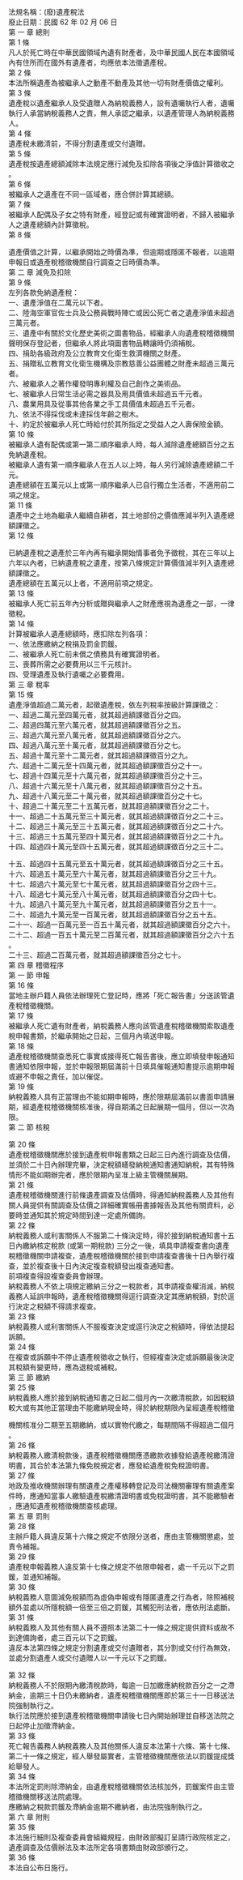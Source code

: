 法規名稱：(廢)遺產稅法  
廢止日期：民國 62 年 02 月 06 日  
第 一 章 總則  
第 1 條  
凡人於死亡時在中華民國領域內遺有財產者，及中華民國人民在本國領域  
內有住所而在國外有遺產者，均應依本法徵遺產稅。  
第 2 條  
本法所稱遺產為被繼承人之動產不動產及其他一切有財產價值之權利。  
第 3 條  
遺產稅以遺產繼承人及受遺贈人為納稅義務人，設有遺囑執行人者，遺囑  
執行人承當納稅義務人之責，無人承認之繼承，以遺產管理人為納稅義務  
人。  
第 4 條  
遺產稅未繳清前，不得分割遺產或交付遺贈。  
第 5 條  
遺產稅按遺產總額減除本法規定應行減免及扣除各項後之淨值計算徵收之  
。  
第 6 條  
被繼承人之遺產在不同一區域者，應合併計算其總額。  
第 7 條  
被繼承人配偶及子女之特有財產，經登記或有確實證明者，不歸入被繼承  
人之遺產總額內計算徵稅。  
第 8 條  


遺產價值之計算，以繼承開始之時價為準，但逾期或隱匿不報者，以逾期  
申報日或遺產稅稽徵機關自行調查之日時價為準。  
第 二 章 減免及扣除  
第 9 條  
左列各款免納遺產稅：  
一、遺產淨值在二萬元以下者。  
二、陸海空軍官佐士兵及公務員戰時陣亡或因公死亡者之遺產淨值未超過  
三萬元者。  
三、遺產中有關於文化歷史美術之圖書物品，經繼承人向遺產稅稽徵機關  
聲明保存登記者，但繼承人將此項圖書物品轉讓時仍須補稅。  
四、捐助各級政府及公立教育文化衛生救濟機關之財產。  
五、捐贈私立教育文化衛生機構及宗教慈善公益團體之財產未超過三萬元  
者。  
六、被繼承人之著作權發明專利權及自己創作之美術品。  
七、被繼承人日常生活必需之器具及用具價值未超過五千元者。  
八、農業用具及從事其他各業之手工具價值未超過五千元者。  
九、依法不得採伐或未達採伐年齡之樹木。  
十、約定於被繼承人死亡時給付於其所指定之受益人之人壽保險金額。  
第 10 條  
被繼承人遺有配偶或第一第二順序繼承人時，每人減除遺產總額百分之五  
免納遺產稅。  
被繼承人遺有第一順序繼承人在五人以上時，每人另行減除遺產總額二千  
元。  
遺產總額在五萬元以上或第一順序繼承人已自行獨立生活者，不適用前二  
項之規定。  
第 11 條  
遺產中之土地為繼承人繼續自耕者，其土地部份之價值應減半列入遺產總  
額課徵之。  
第 12 條  


已納遺產稅之遺產於三年內再有繼承開始情事者免予徵稅，其在三年以上  
六年以內者，已納遺產稅之遺產，按第八條規定計算價值減半列入遺產總  
額課徵之。  
遺產總額在五萬元以上者，不適用前項之規定。  
第 13 條  
被繼承人死亡前五年內分析或贈與繼承人之財產應視為遺產之一部，一律  
徵稅。  
第 14 條  
計算被繼承人遺產總額時，應扣除左列各項：  
一、依法應繳納之稅捐及罰金罰鍰。  
二、被繼承人死亡前未償之債務具有確實證明者。  
三、喪葬所需之必要費用以三千元核計。  
四、受理遺產及執行遺囑之必要費用。  
第 三 章 稅率  
第 15 條  
遺產淨值超過二萬元者，起徵遺產稅，依左列稅率按級計算課徵之：  
一、超過二萬元至四萬元者，就其超過額課徵百分之四。  
二、超過四萬元至六萬元者，就其超過額課徵百分之五。  
三、超過六萬元至八萬元者，就其超過額課徵百分之六。  
四、超過八萬元至十萬元者，就其超過額課徵百分之七。  
五、超過十萬元至十二萬元者，就其超過額課徵百分之九。  
六、超過十二萬元至十四萬元者，就其超過額課徵百分之十一。  
七、超過十四萬元至十六萬元者，就其超過額課徵百分之十三。  
八、超過十六萬元至十八萬元者，就其超過額課徵百分之十五。  
九、超過十八萬元至二十萬元者，就其超過額課徵百分之十七。  
十、超過二十萬元至二十五萬元者，就其超過額課徵百分之二十。  
十一、超過二十五萬元至三十萬元者，就其超過額課徵百分之二十三。  
十二、超過三十萬元至三十五萬元者，就其超過額課徵百分之二十六。  
十三、超過三十五萬元至四十萬元者，就其超過額課徵百分之二十九。  
十四、超過四十萬元至四十五萬元者，就其超過額課徵百分之三十二。  


十五、超過四十五萬元至五十萬元者，就其超過額課徵百分之三十五。  
十六、超過五十萬元至六十萬元者，就其超過額課徵百分之三十九。  
十七、超過六十萬元至七十萬元者，就其超過額課徵百分之四十三。  
十八、超過七十萬元至八十萬元者，就其超過額課徵百分之四十七。  
十九、超過八十萬元至九十萬元者，就其超過額課徵百分之五十一。  
二十、超過九十萬元至一百萬元者，就其超過額課徵百分之五十五。  
二十一、超過一百萬元至一百五十萬元者，就其超過額課徵百分之六十。  
二十二、超過一百五十萬元至二百萬元者，就其超過額課徵百分之六十五  
。  
二十三、超過二百萬元者，就其超過額課徵百分之七十。  
第 四 章 稽徵程序  
第 一 節 申報  
第 16 條  
當地主辦戶籍人員依法辦理死亡登記時，應將「死亡報告書」分送該管遺  
產稅稽徵機關。  
第 17 條  
被繼承人死亡遺有財產者，納稅義務人應向該管遺產稅稽徵機關索取遺產  
稅申報書類，於繼承開始之日起，三個月內填送申報。  
第 18 條  
遺產稅稽徵機關查悉死亡事實或接得死亡報告書後，應立即填發申報通知  
書通知依限申報，並於申報限期屆滿前十日填具催報通知書提示逾期申報  
或避不申報之責任，加以催促。  
第 19 條  
納稅義務人具有正當理由不能如期申報時，應於限期屆滿前以書面申請展  
期，經遺產稅稽徵機關核准後，得自期滿之日起展期一個月，但以一次為  
限。  
第 二 節 核稅  


第 20 條  
遺產稅稽徵機關應於接到遺產稅申報書類之日起三日內進行調查及估價，  
並須於二十日內辦理完畢，決定稅額繕發納稅通知書通知納稅，其有特殊  
情形不能如期辦完者，應於限期內呈准上級主管機關展期。  
第 21 條  
遺產稅稽徵機關進行前條遺產調查及估價時，得通知納稅義務人及其他有  
關人員提供有關調查及估價之詳細確實帳冊書據報告及其他有關資料，必  
要時並通知其於規定時間到達一定處所備詢。  
第 22 條  
納稅義務人或利害關係人不服第二十條決定時，得於接到納稅通知書十五  
日內繳納核定稅款 (或第一期稅款) 三分之一後，填具申請複查書向遺產  
稅稽徵機關申請複查，遺產稅稽徵機關於接到申請複查書後十日內舉行複  
查，並於複查後十日內決定複查稅額發出複查通知書。  
前項複查得設複查委員會辦理。  
納稅義務人不依上項規定繳納三分之一稅款者，其申請複查權消滅，納稅  
義務人延誤申報時，遺產稅稽徵機關得逕行調查決定其應納稅額，對於逕  
行決定之稅額不得請求複查。  
第 23 條  
納稅義務人或利害關係人不服複查決定或逕行決定之稅額時，得依法提起  
訴願。  
第 24 條  
在複查或訴願中不停止遺產稅徵收之執行，但經複查決定或訴願最後決定  
其稅額有變更時，應為退稅或補稅。  
第 三 節 繳納  
第 25 條  
納稅義務人應於接到納稅通知書之日起二個月內一次繳清稅款，如因稅額  
較大或有其他正當理由不能繳納現金時，得於納稅期限內呈經遺產稅稽徵  


機關核准分二期至五期繳納，或以實物代繳之，每期間隔不得超過二個月  
。  
第 26 條  
納稅義務人繳清稅款後，遺產稅稽徵機關應憑繳款收據發給遺產稅繳清證  
明書，其合於本法第九條免稅規定者，應發給遺產稅免稅證明書。  
第 27 條  
地政及推收機關辦理有關遺產之產權移轉登記及司法機關審理有關遺產案  
件時，應通知當事人繳驗遺產稅繳清證明書或免稅證明書，其不能繳驗者  
，應通知遺產稅稽徵機關查核處理。  
第 五 章 罰則  
第 28 條  
主辦戶籍人員違反第十六條之規定不依限分送者，應由主管機關懲處，並  
責令補報。  
第 29 條  
遺產稅申報義務人違反第十七條之規定不依限申報者，處一千元以下之罰  
鍰，並通知補報。  
第 30 條  
納稅義務人意圖減免稅額而為虛偽申報或有隱匿遺產之行為者，除照補稅  
額外並處以所隱稅額一倍至三倍之罰鍰，其觸犯刑法者，應依刑法處斷。  
第 31 條  
納稅義務人及其他有關人員不遵照本法第二十一條之規定提供資料或故不  
到達備詢者，處三百元以下之罰鍰。  
違反本法第四條之規定分割遺產或交付遺贈者，其分割或交付行為無效，  
並處分割遺產人或交付遺贈人以一千元以下之罰鍰。  


第 32 條  
納稅義務人不於限期內繳清稅款時，每逾一日加繳應納稅款百分之一之滯  
納金，逾期三十日仍未繳納者，遺產稅稽徵機關應即於第三十一日移送法  
院強制執行之。  
執行法院應於接到遺產稅稽徵機關申請後七日內開始辦理並自移送法院之  
日起停止加徵滯納金。  
第 33 條  
死亡報告義務人納稅義務人及其他關係人違反本法第十六條、第十七條、  
第二十一條之規定，經人舉發屬實者，主管稽徵機關應依法以罰鍰提成獎  
給舉發人。  
第 34 條  
本法所定罰則除滯納金，由遺產稅稽徵機關依法核加外，罰鍰案件由主管  
稽徵機關移送法院處理。  
應繳納之稅款罰鍰及滯納金逾期不繳納者，由法院強制執行之。  
第 六 章 附則  
第 35 條  
本法施行細則及複查委員會組織規程，由財政部擬訂呈請行政院核定之，  
遺產調查及估價辦法及本法所定各項書類由財政部頒行之。  
第 36 條  
本法自公布日施行。  


